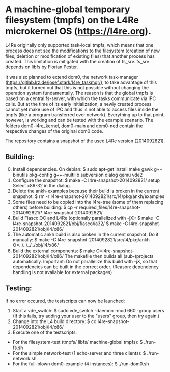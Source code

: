 A machine-global temporary filesystem (tmpfs) on the L4Re microkernel OS (https://l4re.org).
===========================================


L4Re originally only supported task-local tmpfs, which means that one process does not see the modifications to the filesystem (creation of new files, deletion or modification of existing files) that another process has created.
This limitation is mitigated with the creation of fs_srv. fs_srv depends on libfs by Florian Pester.

It was also planned to extend dom0, the network task-manager (https://gitlab.lrz.de/josef.stark/l4re_taskmgr/), to take advantage of this tmpfs, but it turned out that this is not possible without changing the operation system fundamentally. The reason is that the global tmpfs is based on a central fs-server, with which the tasks communicate via IPC calls. But at the time of its early initialization, a newly created process cannot yet make use of IPC and thus is not able to access files inside the tmpfs (like a program transferred over network). Everything up to that point, however, is working and can be tested with the example scenario. The folders dom0-l4re_kernel, dom0-main and dom0-ned contain the respective changes of the original dom0 code.

The repository contains a snapshot of the used L4Re version (2014092821).


Building:
----------------------------------------
0. Install dependencies. On debian:
$ sudo apt-get install make gawk g++ binutils pkg-config g++-multilib subversion dialog qemu vde2
1. Configure the snapshot:
$ make -C l4re-snapshot-2014092821/ setup
Select x86-32 in the dialog.
2. Delete the ankh-examples because their build is broken in the current snapshot:
$ rm -r l4re-snapshot-2014092821/src/l4/pkg/ankh/examples
3. Some files need to be copied into the l4re-tree (some of them replacing others) before building:
$ cp -r required_files/l4re-snapshot-2014092821/* l4re-snapshot-2014092821/
4. Build Fiasco.OC and L4Re (optionally parallelized with -jX):
$ make -C l4re-snapshot-2014092821/obj/fiasco/ia32/
$ make -C l4re-snapshot-2014092821/obj/l4/x86/
5. The automatic ankh build is also broken in the current snapshot. Do it manually:
$ make -C l4re-snapshot-2014092821/src/l4/pkg/ankh O=../../../../obj/l4/x86/
6. Build the external components:
$ make O=l4re-snapshot-2014092821/obj/l4/x86/
The makefile then builds all (sub-)projects automatically.
Important: Do not parallelize this build with -jX,
so that dependencies can be built in the correct order.
(Reason: dependency handling is not available for external packages)

Testing:
----------------------------------------
If no error occured, the testscripts can now be launched:
1. Start a vde_switch:
$ sudo vde_switch -daemon -mod 660 -group users
(If this fails, try adding your user to the "users" group, then try again.)
2. Change into the L4 build directory:
$ cd l4re-snapshot-2014092821/obj/l4/x86/
3. Execute one of the testscripts:
- For the filesystem-test (tmpfs/ libfs/ machine-global tmpfs):
$ ./run-fs.sh
- For the simple network-test (1 echo-server and three clients):
$ ./run-network.sh
- For the full-blown dom0-example (4 instances):
$ ./run-dom0.sh
